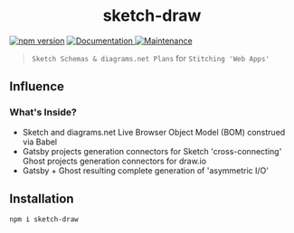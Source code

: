 <h1 align="center">sketch-draw </h1>
<p>
  <a href="https://www.npmjs.com/package/sketch-draw"><img src="https://badge.fury.io/js/sketch-draw.svg" alt="npm version" /></a>
  <a href="https://github.com/paxos-raft/paxos-raft/tree/master/packages/sketch-draw#readme" target="_blank">
    <img alt="Documentation" src="https://img.shields.io/badge/documentation-yes-darkviolet.svg" />
  </a>
  <a href="https://github.com/paxos-raft/paxos-raft/graphs/commit-activity" target="_blank">
    <img alt="Maintenance" src="https://img.shields.io/badge/Maintained-yes-yellow.svg" />
  </a>
</p>


> `Sketch Schemas & diagrams.net Plans` for `Stitching 'Web Apps'`

## Influence
### What's Inside?
* Sketch and diagrams.net Live Browser Object Model (BOM) construed via Babel
* Gatsby projects generation connectors for Sketch 'cross-connecting' Ghost projects generation connectors for draw.io 
* Gatsby + Ghost resulting complete generation of 'asymmetric I/O'

## Installation
```sh
npm i sketch-draw
```

